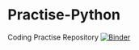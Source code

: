 # Practise-Python
Coding Practise Repository
[![Binder](https://mybinder.org/badge.svg)](https://mybinder.org/v2/gh/nkjadhav/Practise-Python.git/master)
